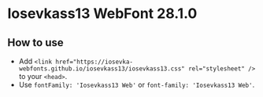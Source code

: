 # Iosevkass13 WebFont 28.1.0

## How to use

- Add `<link href="https://iosevka-webfonts.github.io/iosevkass13/iosevkass13.css" rel="stylesheet" />` to your `<head>`.
- Use `fontFamily: 'Iosevkass13 Web'` or `font-family: 'Iosevkass13 Web'`.
